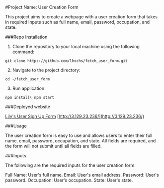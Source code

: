 #Project Name: User Creation Form

This project aims to create a webpage with a user creation form that takes in required inputs such as full name, email, password, occupation, and state.

###Repo Installation

1. Clone the repository to your local machine using the following command:

`git clone https://github.com/lhochs/fetch_user_form.git`

2. Navigate to the project directory:

`cd ~/fetch_user_form`

3. Run application:

`npm install\
npm start`

###Deployed website

[Lily's User Sign Up Form](http://3.129.23.236/)
[http://3.129.23.236/](http://3.129.23.236/)

###Usage

The user creation form is easy to use and allows users to enter their full name, email, password, occupation, and state. All fields are required, and the form will not submit until all fields are filled.

###Inputs

The following are the required inputs for the user creation form:

Full Name: User's full name.
Email: User's email address.
Password: User's password.
Occupation: User's occupation.
State: User's state.
